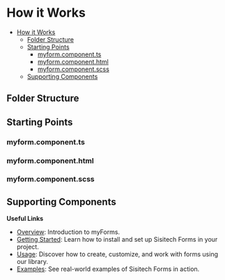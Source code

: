 # How it Works
- [How it Works](#how-it-works)
  - [Folder Structure](#folder-structure)
  - [Starting Points](#starting-points)
    - [myform.component.ts](#myformcomponentts)
    - [myform.component.html](#myformcomponenthtml)
    - [myform.component.scss](#myformcomponentscss)
  - [Supporting Components](#supporting-components)

## Folder Structure

## Starting Points
### myform.component.ts
### myform.component.html
### myform.component.scss

## Supporting Components


**Useful Links**
- [Overview](../myForms/overview.md): Introduction to myForms.
- [Getting Started](../myForms/gettingStarted.md): Learn how to install and set up Sisitech Forms in your project.
- [Usage](../myForms/usage.md): Discover how to create, customize, and work with forms using our library.
- [Examples](../myForms/examples.md): See real-world examples of Sisitech Forms in action.